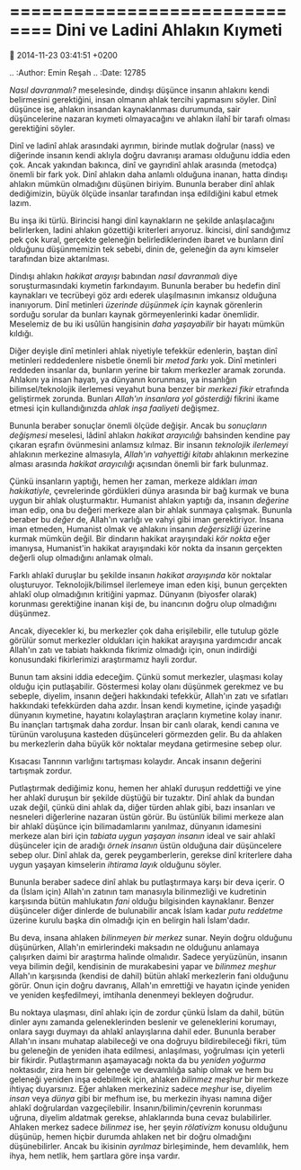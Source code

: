 ==============================
Dini ve Ladini Ahlakın Kıymeti
==============================

:date: 2014-11-23 03:41:51 +0200

.. :Author: Emin Reşah
.. :Date:   12785

*Nasıl davranmalı?* meselesinde, dindışı düşünce insanın ahlakını kendi
belirmesini gerektiğini, insan olmanın ahlak tercihi yapmasını söyler.
Dinî düşünce ise, ahlakın insandan kaynaklanması durumunda, sair
düşüncelerine nazaran kıymeti olmayacağını ve ahlakın ilahî bir tarafı
olması gerektiğini söyler.

Dinî ve ladinî ahlak arasındaki ayrımın, birinde mutlak doğrular (nass)
ve diğerinde insanın kendi aklıyla doğru davranışı araması olduğunu
iddia eden çok. Ancak yakından bakınca, dinî ve gayrıdinî ahlak arasında
(metodça) önemli bir fark yok. Dinî ahlakın daha anlamlı olduğuna
inanan, hatta dindışı ahlakın mümkün olmadığını düşünen biriyim. Bununla
beraber dinî ahlak dediğimizin, büyük ölçüde insanlar tarafından inşa
edildiğini kabul etmek lazım.

Bu inşa iki türlü. Birincisi hangi dinî kaynakların ne şekilde
anlaşılacağını belirlerken, ladini ahlakın gözettiği kriterleri
arıyoruz. İkincisi, dinî sandığımız pek çok kural, gerçekte geleneğin
belirlediklerinden ibaret ve bunların dinî olduğunu düşünmemizin tek
sebebi, dinin de, geleneğin da aynı kimseler tarafından bize
aktarılması.

Dindışı ahlakın *hakikat arayışı* babından *nasıl davranmalı* diye
soruşturmasındaki kıymetin farkındayım. Bununla beraber bu hedefin dinî
kaynakları ve tecrübeyi göz ardı ederek ulaşılmasının imkansız olduğuna
inanıyorum. Dinî metinleri *üzerinde düşünmek için* kaynak görenlerin
sorduğu sorular da bunları kaynak görmeyenlerinki kadar önemlidir.
Meselemiz de bu iki usûlün hangisinin *daha yaşayabilir* bir hayatı
mümkün kıldığı.

Diğer deyişle dinî metinleri ahlak niyetiyle tefekkür edenlerin, baştan
dinî metinleri reddedenlere nisbetle önemli bir *metod farkı* yok. Dinî
metinleri reddeden insanlar da, bunların yerine bir takım merkezler
aramak zorunda. Ahlakını ya insan hayatı, ya dünyanın korunması, ya
insanlığın bilimsel/teknolojik ilerlemesi veyahut buna benzer bir
*merkezi fikir* etrafında geliştirmek zorunda. Bunları *Allah'ın
insanlara yol gösterdiği* fikrini ikame etmesi için kullandığınızda
*ahlak inşa faaliyeti* değişmez.

Bununla beraber sonuçlar önemli ölçüde değişir. Ancak bu *sonuçların
değişmesi* meselesi, lâdinî ahlakın *hakikat arayıcılığı* bahsinden
kendine pay çıkaran eşrafın övünmesini anlamsız kılmaz. Bir insanın
*teknolojik ilerlemeyi* ahlakının merkezine almasıyla, *Allah'ın
vahyettiği kitabı* ahlakının merkezine alması arasında *hakikat
arayıcılığı* açısından önemli bir fark bulunmaz.

Çünkü insanların yaptığı, hemen her zaman, merkeze aldıkları *iman
hakikatiyle*, çevrelerinde gördükleri dünya arasında bir bağ kurmak ve
buna uygun bir ahlak oluşturmaktır. Humanist ahlakın yaptığı da, insanın
*değerine* iman edip, ona bu değeri merkeze alan bir ahlak sunmaya
çalışmak. Bununla beraber bu *değer* de, Allah'ın varlığı ve vahyi gibi
iman gerektiriyor. İnsana iman etmeden, Humanist olmak ve ahlakını
insanın *değersizliği* üzerine kurmak mümkün değil. Bir dindarın hakikat
arayışındaki *kör nokta* eğer imanıysa, Humanist'in hakikat arayışındaki
kör nokta da insanın gerçekten değerli olup olmadığını anlamak olmalı.

Farklı ahlakî duruşlar bu şekilde insanın *hakikat arayışında* kör
noktalar oluşturuyor. Teknolojik/bilimsel ilerlemeye iman eden kişi,
bunun gerçekten ahlakî olup olmadığının kritiğini yapmaz. Dünyanın
(biyosfer olarak) korunması gerektiğine inanan kişi de, bu inancının
doğru olup olmadığını düşünmez.

Ancak, diyecekler ki, bu merkezler çok daha erişilebilir, elle tutulup
gözle görülür somut merkezler oldukları için hakikat arayışına
yardımcıdır ancak Allah'ın zatı ve tabiatı hakkında fikrimiz olmadığı
için, onun indirdiği konusundaki fikirlerimizi araştırmamız hayli
zordur.

Bunun tam aksini iddia edeceğim. Çünkü somut merkezler, ulaşması kolay
olduğu için putlaşabilir. Göstermesi kolay olanı düşünmek gerekmez ve bu
sebeple, diyelim, insanın değeri hakkındaki tefekkür, Allah'ın zatı ve
sıfatları hakkındaki tefekkürden daha azdır. İnsan kendi kıymetine,
içinde yaşadığı dünyanın kıymetine, hayatını kolaylaştıran araçların
kıymetine kolay inanır. Bu inançları tartışmak daha zordur. İnsan bir
canlı olarak, kendi canına ve türünün varoluşuna kasteden düşünceleri
görmezden gelir. Bu da ahlaken bu merkezlerin daha büyük kör noktalar
meydana getirmesine sebep olur.

Kısacası Tanrının varlığını tartışması kolaydır. Ancak insanın değerini
tartışmak zordur.

Putlaştırmak dediğimiz konu, hemen her ahlakî duruşun reddettiği ve yine
her ahlakî duruşun bir şekilde düştüğü bir tuzaktır. Dinî ahlak da
bundan uzak değil, çünkü dini ahlak da, diğer türden ahlak gibi, bazı
insanları ve nesneleri diğerlerine nazaran üstün görür. Bu üstünlük
bilimi merkeze alan bir ahlakî düşünce için bilimadamlarını yanılmaz,
dünyanın idamesini merkeze alan biri için *tabiata uygun yaşayan
insanın* ideal ve sair ahlakî düşünceler için de aradığı *örnek insanın*
üstün olduğuna dair düşüncelere sebep olur. Dinî ahlak da, gerek
peygamberlerin, gerekse dinî kriterlere daha uygun yaşayan kimselerin
*ihtirama layık* olduğunu söyler.

Bununla beraber sadece dinî ahlak bu putlaştırmaya karşı bir deva
içerir. O da (İslam için) Allah'ın zatının tam manasıyla bilinmezliği ve
kudretinin karşısında bütün mahlukatın *fani* olduğu bilgisinden
kaynaklanır. Benzer düşünceler diğer dinlerde de bulunabilir ancak İslam
kadar *putu reddetme* üzerine kurulu başka din olmadığı için en belirgin
hali İslam'dadır.

Bu deva, insana ahlaken *bilinmeyen bir merkez* sunar. Neyin doğru
olduğunu düşünürken, Allah'ın emirlerindeki maksadın ne olduğunu
anlamaya çalışırken daimi bir araştırma halinde olmalıdır. Sadece
yeryüzünün, insanın veya bilimin değil, kendisinin de murakabesini yapar
ve *bilinmez meşhur* Allah'ın karşısında (kendisi de dahil) bütün ahlakî
merkezlerin fani olduğunu görür. Onun için doğru davranış, Allah'ın
emrettiği ve hayatın içinde yeniden ve yeniden keşfedilmeyi, imtihanla
denenmeyi bekleyen doğrudur.

Bu noktaya ulaşması, dinî ahlakı için de zordur çünkü İslam da dahil,
bütün dinler aynı zamanda geleneklerinden beslenir ve geleneklerini
korumayı, onlara saygı duymayı da ahlakî anlayışlarına dahil eder.
Bununla beraber Allah'ın insanı muhatap alabileceği ve ona doğruyu
bildirebileceği fikri, tüm bu geleneğin de yeniden ihata edilmesi,
anlaşılması, yoğrulması için yeterli bir fikirdir. Putlaştırmanın
aşamayacağı nokta da bu *yeniden yoğurma* noktasıdır, zira hem bir
geleneğe ve devamlılığa sahip olmak ve hem bu geleneği yeniden inşa
edebilmek için, ahlaken *bilinmez meşhur* bir merkeze ihtiyaç
duyarsınız. Eğer ahlaken merkeziniz sadece *meşhur* ise, diyelim *insan*
veya *dünya* gibi bir mefhum ise, bu merkezin ihyası namına diğer ahlakî
doğrulardan vazgeçilebilir. İnsanın/bilimin/çevrenin korunması uğruna,
diyelim aldatmak gerekse, ahlaklarında buna cevaz bulabilirler. Ahlaken
merkez sadece *bilinmez* ise, her şeyin *rölativizm* konusu olduğunu
düşünüp, hemen hiçbir durumda ahlaken net bir doğru olmadığını
düşünebilirler. Ancak bu ikisinin *ayrılmaz* birleşiminde, hem
devamlılık, hem ihya, hem netlik, hem şartlara göre inşa vardır.
